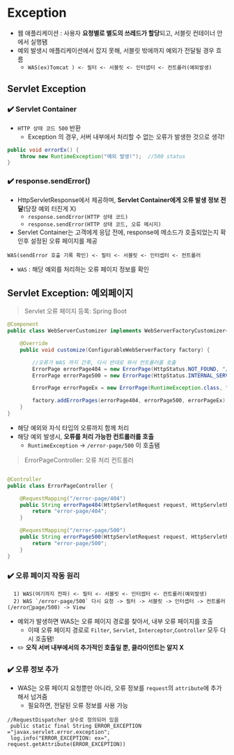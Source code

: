 # Exception
 + 웹 애플리케이션 :  사용자 **요청별로 별도의 쓰레드가 할당**되고, 서블릿 컨테이너 안에서 실행됌
 + 예외 발생시 애플리케이션에서 잡지 못해, 서블릿 밖에까지 예외가 전달될 경우 흐름
   + `WAS(ex)Tomcat ) <- 필터 <- 서블릿 <- 인터셉터 <- 컨트롤러(예외발생)`

## Servlet Exception

### ✔️ Servlet Container
 + `HTTP 상태 코드 500` 반환
   + Exception 의 경우, 서버 내부에서 처리할 수 없는 오류가 발생한 것으로 생각!
 ```java
 public void errorEx() {
     throw new RuntimeException("예외 발생!");  //500 status
 }
 ```

### ✔️ response.sendError()
 + HttpServletResponse에서 제공하며, **Servlet Container에게 오류 발생 정보 전달**(당장 예외 터진게 X)
   + `response.sendError(HTTP 상태 코드)`
   + `response.sendError(HTTP 상태 코드, 오류 메시지)`
 + Servlet Container는 고객에게 응답 전에, response에 메소드가 호출되었는지 확인후 설정된 오류 페이지를 제공
 
```
WAS(sendError 호출 기록 확인) <- 필터 <- 서블릿 <- 인터셉터 <- 컨트롤러
```
 + `WAS` : 해당 예외를 처리하는 오류 페이지 정보를 확인
## Servlet Exception: 예외페이지

> Servlet 오류 페이지 등록: Spring Boot
```java
@Component
public class WebServerCustomizer implements WebServerFactoryCustomizer<ConfigurableWebServerFactory> {

    @Override
    public void customize(ConfigurableWebServerFactory factory) {

        //오류가 WAS 까지 간후, 다시 반대로 와서 컨트롤러를 호출
        ErrorPage errorPage404 = new ErrorPage(HttpStatus.NOT_FOUND, "/error-page/404");
        ErrorPage errorPage500 = new ErrorPage(HttpStatus.INTERNAL_SERVER_ERROR, "/error-page/500");

        ErrorPage errorPageEx = new ErrorPage(RuntimeException.class, "/error-page/500");  

        factory.addErrorPages(errorPage404, errorPage500, errorPageEx);
    }
}
```
 + 해당 예외와 자식 타입의 오류까지 함께 처리
 + 해당 예외 발생시, **오류를 처리 가능한 컨트롤러를 호출**
   + `RuntimeException` -> `/error-page/500` 이 호출됌
 
> ErrorPageController: 오류 처리 컨트롤러
```java

@Controller
public class ErrorPageController {

    @RequestMapping("/error-page/404")
    public String errorPage404(HttpServletRequest request, HttpServletResponse response){
        return "error-page/404";
    }

    @RequestMapping("/error-page/500")
    public String errorPage500(HttpServletRequest request, HttpServletResponse response){
        return "error-page/500";
    }
}
```

### ✔️ 오류 페이지 작동 원리
```
  1) WAS(여기까지 전파) <- 필터 <- 서블릿 <- 인터셉터 <- 컨트롤러(예외발생)
  2) WAS `/error-page/500` 다시 요청 -> 필터 -> 서블릿 -> 인터셉터 -> 컨트롤러(/errorpage/500) -> View
```
 + 예외가 발생하면 WAS는 오류 페이지 경로를 찾아서, 내부 오류 페이지를 호출
   +  이때 오류 페이지 경로로 `Filter`, `Servlet`, `Interceptor`,`Controller` 모두 다시 호출됌!
 + :pencil2: **오직 서버 내부에서의 추가적인 호출일 뿐, 클라이언트는 알지 X**
 
### ✔️ 오류 정보 추가
 + WAS는 오류 페이지 요청뿐만 아니라, 오류 정보를 `request`의 `attribute`에 추가해서 넘겨줌
   + 필요하면, 전달된 오류 정보를 사용 가능
```
//RequestDispatcher 상수로 정의되어 있음
 public static final String ERROR_EXCEPTION ="javax.servlet.error.exception";
 log.info("ERROR_EXCEPTION: ex=", request.getAttribute(ERROR_EXCEPTION))
```
